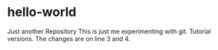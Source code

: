 # hello-world
Just another Repository
This is just me experimenting with git.  Tutorial versions.
The changes are on line 3 and 4.
